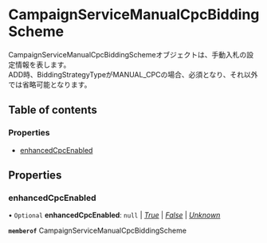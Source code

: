 # CampaignServiceManualCpcBiddingScheme


<div lang=\"ja\">CampaignServiceManualCpcBiddingSchemeオブジェクトは、手動入札の設定情報を表します。<br> ADD時、BiddingStrategyTypeがMANUAL_CPCの場合、必須となり、それ以外では省略可能となります。</div> 

## Table of contents

### Properties

- [enhancedCpcEnabled](campaignservicemanualcpcbiddingscheme.md#enhancedcpcenabled)

## Properties

### enhancedCpcEnabled

• `Optional` **enhancedCpcEnabled**: ``null`` \| [*True*](./enums/campaignserviceenhancedcpcenabled.md#true) \| [*False*](./enums/campaignserviceenhancedcpcenabled.md#false) \| [*Unknown*](./enums/campaignserviceenhancedcpcenabled.md#unknown)

**`memberof`** CampaignServiceManualCpcBiddingScheme
